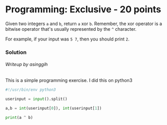 # Programming: Exclusive - 20 points

Given two integers `a` and `b`, return `a` xor `b`. Remember, the xor operator is a bitwise operator that's usually represented by the `^` character.

For example, if your input was `5 7`, then you should print `2`.

### Solution
###### Writeup by asinggih

This is a simple programming exercise. I did this on python3

```python
#!/usr/bin/env python3

userinput = input().split()

a,b = int(userinput[0]), int(userinput[1])

print(a ^ b)
```




